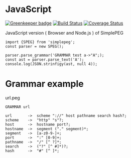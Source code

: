 # JavaScript

[![Greenkeeper badge](https://badges.greenkeeper.io/SimplePEG/JavaScript.svg)](https://greenkeeper.io/)
[![Build Status](https://travis-ci.org/SimplePEG/JavaScript.svg?branch=master)](https://travis-ci.org/SimplePEG/JavaScript)
[![Coverage Status](https://coveralls.io/repos/github/SimplePEG/JavaScript/badge.svg?branch=master)](https://coveralls.io/github/SimplePEG/JavaScript?branch=master)

JavaScript version ( Browser and Node.js ) of SimplePEG

```
import {SPEG} from 'simplepeg';
const parser = new SPEG();

parser.parse_grammar('GRAMMAR test a->"A";);
const ast = parser.parse_text('A');
console.log(JSON.strinfigy(ast, null 4));
```

# Grammar example
url.peg
```
GRAMMAR url

url       ->  scheme "://" host pathname search hash?;
scheme    ->  "http" "s"?;
host      ->  hostname port?;
hostname  ->  segment ("." segment)*;
segment   ->  [a-z0-9-]+;
port      ->  ":" [0-9]+;
pathname  ->  "/" [^ ?]*;
search    ->  ("?" [^ #]*)?;
hash      ->  "#" [^ ]*;
```
